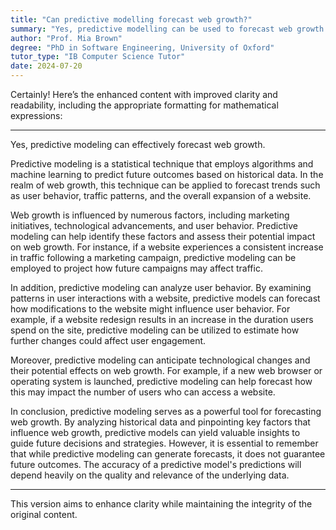 ```yaml
---
title: "Can predictive modelling forecast web growth?"
summary: "Yes, predictive modelling can be used to forecast web growth."
author: "Prof. Mia Brown"
degree: "PhD in Software Engineering, University of Oxford"
tutor_type: "IB Computer Science Tutor"
date: 2024-07-20
---
```


Certainly! Here’s the enhanced content with improved clarity and readability, including the appropriate formatting for mathematical expressions:

---

Yes, predictive modeling can effectively forecast web growth.

Predictive modeling is a statistical technique that employs algorithms and machine learning to predict future outcomes based on historical data. In the realm of web growth, this technique can be applied to forecast trends such as user behavior, traffic patterns, and the overall expansion of a website.

Web growth is influenced by numerous factors, including marketing initiatives, technological advancements, and user behavior. Predictive modeling can help identify these factors and assess their potential impact on web growth. For instance, if a website experiences a consistent increase in traffic following a marketing campaign, predictive modeling can be employed to project how future campaigns may affect traffic.

In addition, predictive modeling can analyze user behavior. By examining patterns in user interactions with a website, predictive models can forecast how modifications to the website might influence user behavior. For example, if a website redesign results in an increase in the duration users spend on the site, predictive modeling can be utilized to estimate how further changes could affect user engagement.

Moreover, predictive modeling can anticipate technological changes and their potential effects on web growth. For example, if a new web browser or operating system is launched, predictive modeling can help forecast how this may impact the number of users who can access a website.

In conclusion, predictive modeling serves as a powerful tool for forecasting web growth. By analyzing historical data and pinpointing key factors that influence web growth, predictive models can yield valuable insights to guide future decisions and strategies. However, it is essential to remember that while predictive modeling can generate forecasts, it does not guarantee future outcomes. The accuracy of a predictive model's predictions will depend heavily on the quality and relevance of the underlying data.

--- 

This version aims to enhance clarity while maintaining the integrity of the original content.
    
